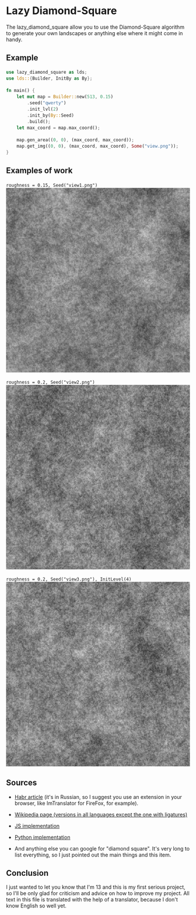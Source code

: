 # Lazy Diamond-Square

The lazy_diamond_square allow you to use the Diamond-Square algorithm to generate your own landscapes or anything else where it might come in handy.

## Example

```rust
use lazy_diamond_square as lds;
use lds::{Builder, InitBy as By};

fn main() {
    let mut map = Builder::new(513, 0.15)
        .seed("qwerty")
        .init_lvl(2)
        .init_by(By::Seed)
        .build();
    let max_coord = map.max_coord();

    map.gen_area((0, 0), (max_coord, max_coord));
    map.get_img((0, 0), (max_coord, max_coord), Some("view.png"));
}
```

## Examples of work

`roughness = 0.15, Seed("view1.png")`
![Example 1: roughness = 0.15, Seed("view1.png")](/view1.png)

`roughness = 0.2, Seed("view2.png")`
![Example 2: roughness = 0.2, Seed("view2.png")](/view2.png)

`roughness = 0.2, Seed("view3.png"), InitLevel(4)`
![Example 3: roughness = 0.2, Seed("view3.png"), InitLevel(4)](/view3.png)

## Sources

* [Habr article](https://habr.com/ru/articles/111538/) (it's in Russian, so I suggest you use an extension in your browser, like ImTranslator for FireFox, for example).

* [Wikipedia page (versions in all languages except the one with ligatures)](https://en.wikipedia.org/wiki/Diamond-square_algorithm)

* [JS implementation](https://github.com/hunterloftis/playfuljs-demos/blob/gh-pages/terrain/index.html)

* [Python implementation](https://github.com/buckinha/DiamondSquare/tree/master)

* And anything else you can google for "diamond square". It's very long to list everything, so I just pointed out the main things and this item.

## Conclusion

I just wanted to let you know that I'm 13 and this is my first serious project, so I'll be only glad for criticism and advice on how to improve my project. All text in this file is translated with the help of a translator, because I don't know English so well yet.
